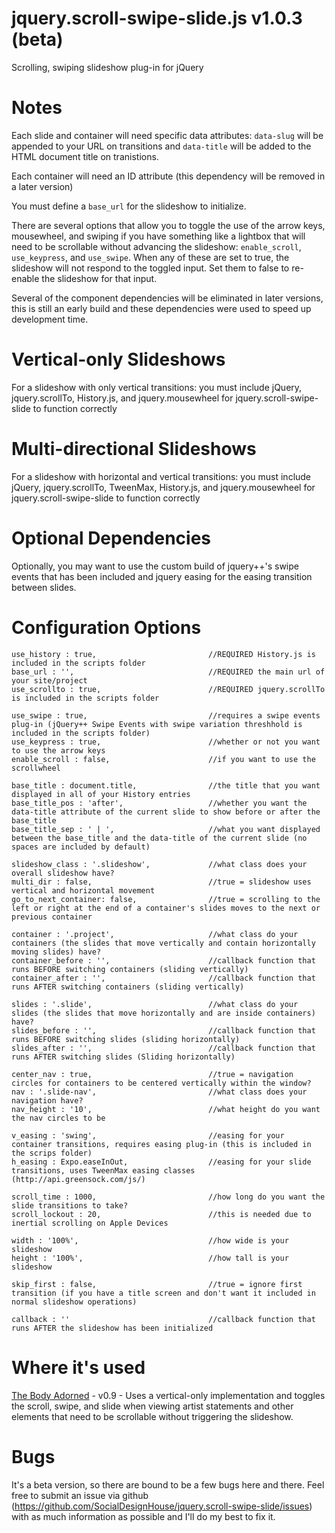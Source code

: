 jquery.scroll-swipe-slide.js v1.0.3 (beta)
===================================

Scrolling, swiping slideshow plug-in for jQuery


Notes
=====

Each slide and container will need specific data attributes:  `data-slug` will be appended to your URL on transitions and `data-title` will be added to the HTML document title on tranistions.

Each container will need an ID attribute (this dependency will be removed in a later version)

You must define a `base_url` for the slideshow to initialize.

There are several options that allow you to toggle the use of the arrow keys, mousewheel, and swiping if you have something like a lightbox that will need to be scrollable without advancing the slideshow:  `enable_scroll`, `use_keypress`, and `use_swipe`. When any of these are set to true, the slideshow will not respond to the toggled input. Set them to false to re-enable the slideshow for that input.

Several of the component dependencies will be eliminated in later versions, this is still an early build and these dependencies were used to speed up development time.


Vertical-only Slideshows
========================

For a slideshow with only vertical transitions:  you must include jQuery, jquery.scrollTo, History.js, and jquery.mousewheel for jquery.scroll-swipe-slide to function correctly


Multi-directional Slideshows
============================

For a slideshow with horizontal and vertical transitions:  you must include jQuery, jquery.scrollTo, TweenMax, History.js, and jquery.mousewheel for jquery.scroll-swipe-slide to function correctly


Optional Dependencies
=====================

Optionally, you may want to use the custom build of jquery++'s swipe events that has been included and jquery easing for the easing transition between slides.


Configuration Options
=====================

	use_history : true,							//REQUIRED History.js is included in the scripts folder
	base_url : '',								//REQUIRED the main url of your site/project
	use_scrollto : true,						//REQUIRED jquery.scrollTo is included in the scripts folder
	
	use_swipe : true,							//requires a swipe events plug-in (jQuery++ Swipe Events with swipe variation threshhold is included in the scripts folder)
	use_keypress : true,						//whether or not you want to use the arrow keys
	enable_scroll : false,						//if you want to use the scrollwheel
	
	base_title : document.title,				//the title that you want displayed in all of your History entries
	base_title_pos : 'after',					//whether you want the data-title attribute of the current slide to show before or after the base_title
	base_title_sep : ' | ',						//what you want displayed between the base_title and the data-title of the current slide (no spaces are included by default)
	
	slideshow_class : '.slideshow',				//what class does your overall slideshow have?
	multi_dir : false,							//true = slideshow uses vertical and horizontal movement
	go_to_next_container: false,				//true = scrolling to the left or right at the end of a container's slides moves to the next or previous container
	
	container : '.project',						//what class do your containers (the slides that move vertically and contain horizontally moving slides) have?
	container_before : '',						//callback function that runs BEFORE switching containers (sliding vertically)
	container_after : '',						//callback function that runs AFTER switching containers (sliding vertically)
	
	slides : '.slide',							//what class do your slides (the slides that move horizontally and are inside containers) have?
	slides_before : '',							//callback function that runs BEFORE switching slides (sliding horizontally)
	slides_after : '',							//callback function that runs AFTER switching slides (Sliding horizontally)
	
	center_nav : true,							//true = navigation circles for containers to be centered vertically within the window?
	nav : '.slide-nav',							//what class does your navigation have?
	nav_height : '10',							//what height do you want the nav circles to be
	
	v_easing : 'swing',							//easing for your container transitions, requires easing plug-in (this is included in the scrips folder)
	h_easing : Expo.easeInOut,					//easing for your slide transitions, uses TweenMax easing classes (http://api.greensock.com/js/)
	
	scroll_time : 1000,							//how long do you want the slide transitions to take?
	scroll_lockout : 20,						//this is needed due to inertial scrolling on Apple Devices
	
	width : '100%',								//how wide is your slideshow
	height : '100%',							//how tall is your slideshow
	
	skip_first : false,							//true = ignore first transition (if you have a title screen and don't want it included in normal slideshow operations)
	
	callback : ''								//callback function that runs AFTER the slideshow has been initialized


Where it's used
===============

[The Body Adorned](http://exhibitions.snagmetalsmith.org/bodyadorned/) - v0.9 - Uses a vertical-only implementation and toggles the scroll, swipe, and slide when viewing artist statements and other elements that need to be scrollable without triggering the slideshow.


Bugs
====

It's a beta version, so there are bound to be a few bugs here and there. Feel free to submit an issue via github (https://github.com/SocialDesignHouse/jquery.scroll-swipe-slide/issues) with as much information as possible and I'll do my best to fix it.